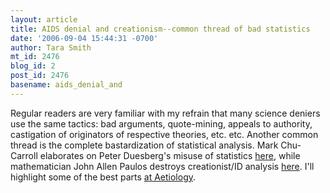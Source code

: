 ```yaml
---
layout: article
title: AIDS denial and creationism--common thread of bad statistics
date: '2006-09-04 15:44:31 -0700'
author: Tara Smith
mt_id: 2476
blog_id: 2
post_id: 2476
basename: aids_denial_and
---
```

Regular readers are very familiar with my refrain that many science deniers use the same tactics:  bad arguments, quote-mining, appeals to authority, castigation of originators of respective theories, etc. etc.  Another common thread is the complete bastardization of statistical analysis.  Mark Chu-Carroll elaborates on Peter Duesberg's misuse of statistics [here](http://scienceblogs.com/goodmath/2006/09/pathetic_statistics_from_hivai.php), while mathematician John Allen Paulos destroys creationist/ID analysis [here](http://abcnews.go.com/Technology/story?id=2384584&amp;page=1).  I'll highlight some of the best parts [at Aetiology](http://scienceblogs.com/aetiology/2006/09/aids_denial_and_creationismcom.php#more).
